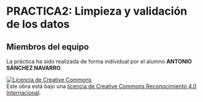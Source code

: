 # PRACTICA2: Limpieza y validación de los datos


## Miembros del equipo
La práctica ha sido realizada de forma individual por el alumno <b>ANTONIO SÁNCHEZ NAVARRO</b>.















<a rel="license" href="http://creativecommons.org/licenses/by/4.0/"><img alt="Licencia de Creative Commons" style="border-width:0" src="https://i.creativecommons.org/l/by/4.0/88x31.png" /></a><br />Este obra está bajo una <a rel="license" href="http://creativecommons.org/licenses/by/4.0/">licencia de Creative Commons Reconocimiento 4.0 Internacional</a>.
